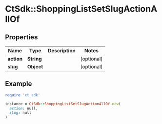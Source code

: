 # CtSdk::ShoppingListSetSlugActionAllOf

## Properties

| Name | Type | Description | Notes |
| ---- | ---- | ----------- | ----- |
| **action** | **String** |  | [optional] |
| **slug** | **Object** |  | [optional] |

## Example

```ruby
require 'ct_sdk'

instance = CtSdk::ShoppingListSetSlugActionAllOf.new(
  action: null,
  slug: null
)
```

